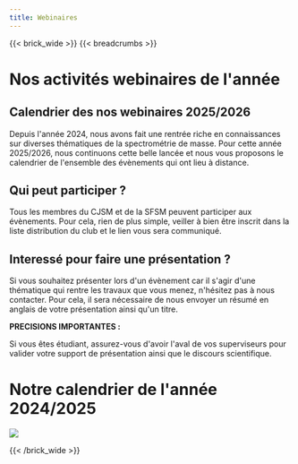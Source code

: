 ```yaml
---
title: Webinaires
---
```


{{< brick_wide >}}
{{< breadcrumbs >}}


# Nos activités webinaires de l'année 

## Calendrier des nos webinaires 2025/2026
 
Depuis l'année 2024, nous avons fait une rentrée riche en connaissances sur diverses thématiques de la spectrométrie de masse. Pour cette année 2025/2026, nous continuons cette belle lancée et nous vous proposons le calendrier de l'ensemble des évènements qui ont lieu à distance. 

## Qui peut participer ? 

Tous les membres du CJSM et de la SFSM peuvent participer aux évènements. Pour cela, rien de plus simple, veiller à bien être inscrit dans la liste distribution du club et le lien vous sera communiqué. 

## Interessé pour faire une présentation ? 

Si vous souhaitez présenter lors d'un évènement car il s'agir d'une thématique qui rentre les travaux que vous menez, n'hésitez pas à nous contacter. Pour cela, il sera nécessaire de nous envoyer un résumé en anglais de votre présentation ainsi qu'un titre. 

**PRECISIONS IMPORTANTES :**

Si vous êtes étudiant, assurez-vous d'avoir l'aval de vos superviseurs pour valider votre support de présentation ainsi que le discours scientifique. 

# Notre calendrier de l'année 2024/2025

![](/img/Planning_Webinaire.png)

{{< /brick_wide >}}